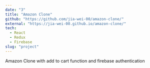 ```yaml
---
date: "3"
title: "Amazon Clone"
github: "https://github.com/jia-wei-00/amazon-clone/"
external: "https://jia-wei-00.github.io/amazon-clone/"
tech:
  - React
  - Redux
  - Firebase
slug: "project"
---
```


Amazon Clone with add to cart function and firebase authentication
